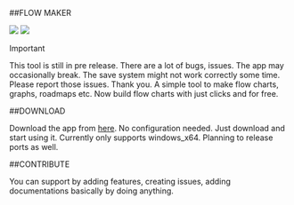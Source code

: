 ##FLOW MAKER

![](https://img.shields.io/badge/License-MIT-blue) ![](https://img.shields.io/badge/release-v0.1.0.0_alpha-blue
)
> [!IMPORTANT]
> This tool is still in pre release. There are a lot of bugs, issues. The app may occasionally break. The save system might not work correctly some time. Please report those issues. Thank you.
A simple tool to make flow charts, graphs, roadmaps etc. Now build flow charts with just clicks and for free.

##DOWNLOAD

Download the app from [here](https://github.com/IsaacAneek/flow-maker/releases "here"). No configuration needed. Just download and start using it. Currently only supports windows_x64. Planning to release ports as well.

##CONTRIBUTE

You can support by adding features, creating issues, adding documentations basically by doing anything.
